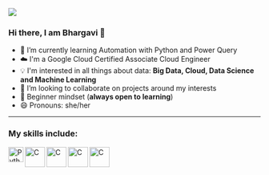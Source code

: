 ![](https://visitor-badge.laobi.icu/badge?page_id=Bhargavi-Kummara.Bhargavi-Kummara)

### Hi there, I am Bhargavi 👋

- 🌱 I’m currently learning Automation with Python and Power Query
- :cloud: I'm a Google Cloud Certified Associate Cloud Engineer
- :bulb: I'm interested in all things about data: **Big Data, Cloud, Data Science and Machine Learning** 
- 👯 I’m looking to collaborate on projects around my interests
- :apple: Beginner mindset (**always open to learning**)
- 😄 Pronouns: she/her
<hr />

### My skills include:

<img align="left" alt="Python" width="30px" src="https://www.vectorlogo.zone/logos/python/python-icon.svg" />
<img align="left" alt="C" width="40px" src="https://img.icons8.com/color/48/000000/c-programming.png" />
<img align="left" alt="C" width="40px" src="https://img.icons8.com/ios/2x/sql.png" />
<img align="left" alt="C" width="40px" src="https://img.icons8.com/color/2x/google-cloud.png" />
<img align="left" alt="C" width="40px" src="https://img.icons8.com/fluency/2x/java-coffee-cup-logo.png" />


